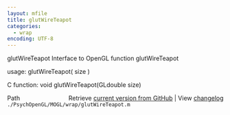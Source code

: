 ```yaml
---
layout: mfile
title: glutWireTeapot
categories:
  - wrap
encoding: UTF-8
---
```


glutWireTeapot  Interface to OpenGL function glutWireTeapot

usage:  glutWireTeapot\( size \)

C function:  void glutWireTeapot\(GLdouble size\)


<div class="code_header" style="text-align:right;">
  <span style="float:left;">Path&nbsp;&nbsp;</span> <span class="counter">Retrieve <a href=
  "https://raw.github.com/Psychtoolbox-3/Psychtoolbox-3/beta/./PsychOpenGL/MOGL/wrap/glutWireTeapot.m">current version from GitHub</a> | View <a href=
  "https://github.com/Psychtoolbox-3/Psychtoolbox-3/commits/beta/./PsychOpenGL/MOGL/wrap/glutWireTeapot.m">changelog</a></span>
</div>
<div class="code">
  <code>./PsychOpenGL/MOGL/wrap/glutWireTeapot.m</code>
</div>
